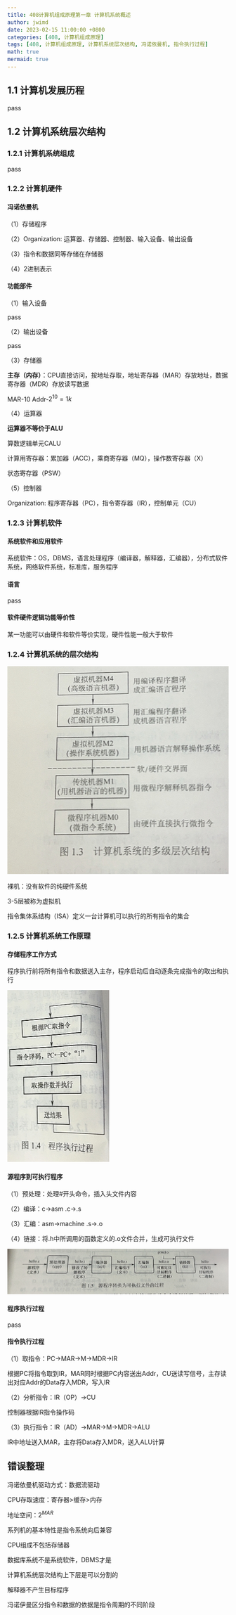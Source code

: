```yaml
---
title: 408计算机组成原理第一章 计算机系统概述
author: jwimd
date: 2023-02-15 11:00:00 +0800
categories: [408, 计算机组成原理]
tags: [408, 计算机组成原理, 计算机系统层次结构, 冯诺依曼机, 指令执行过程]
math: true
mermaid: true
---
```


## 1.1 计算机发展历程

pass

## 1.2 计算机系统层次结构

### 1.2.1 计算机系统组成

pass

### 1.2.2 计算机硬件

####  冯诺依曼机

（1）存储程序

（2）Organization: 运算器、存储器、控制器、输入设备、输出设备

（3）指令和数据同等存储在存储器

（4）2进制表示

#### 功能部件

（1）输入设备

pass

（2）输出设备

pass

（3）存储器

**主存（内存）**：CPU直接访问，按地址存取，地址寄存器（MAR）存放地址，数据寄存器（MDR）存放读写数据

MAR-10 Addr-$2^{10}=1k$ 

（4）运算器

**运算器不等价于ALU**

算数逻辑单元CALU

计算用寄存器：累加器（ACC），乘商寄存器（MQ），操作数寄存器（X）

状态寄存器（PSW）

（5）控制器

Organization: 程序寄存器（PC），指令寄存器（IR），控制单元（CU）

### 1.2.3 计算机软件

#### 系统软件和应用软件

系统软件：OS，DBMS，语言处理程序（编译器，解释器，汇编器），分布式软件系统，网络软件系统，标准库，服务程序

#### 语言

pass

#### 软件硬件逻辑功能等价性

某一功能可以由硬件和软件等价实现，硬件性能一般大于软件

### 1.2.4 计算机系统的层次结构

![](../assets/img/pictures/2023-05-07-408计算机组成原理第一章_计算机系统概述/0.png)

裸机：没有软件的纯硬件系统

3-5层被称为虚拟机

指令集体系结构（ISA）定义一台计算机可以执行的所有指令的集合

### 1.2.5 计算机系统工作原理

#### 存储程序工作方式

程序执行前将所有指令和数据送入主存，程序启动后自动逐条完成指令的取出和执行

![](../assets/img/pictures/2023-05-07-408计算机组成原理第一章_计算机系统概述/1.png)

#### 源程序到可执行程序

（1）预处理：处理#开头命令，插入头文件内容

（2）编译：c->asm .c->.s

（3）汇编：asm->machine .s->.o

（4）链接：将.h中所调用的函数定义的.o文件合并，生成可执行文件

![](../assets/img/pictures/2023-05-07-408计算机组成原理第一章_计算机系统概述/2.png)

#### 程序执行过程

pass

#### 指令执行过程

（1）取指令：PC->MAR->M->MDR->IR

根据PC将指令取到IR，MAR同时根据PC内容送出Addr，CU送读写信号，主存读出对应Addr的Data存入MDR，写入IR

（2）分析指令：IR（OP）->CU

控制器根据IR指令操作码

（3）执行指令：IR（AD）->MAR->M->MDR->ALU

IR中地址送入MAR，主存将Data存入MDR，送入ALU计算

## 错误整理

冯诺依曼机驱动方式：数据流驱动

CPU存取速度：寄存器>缓存>内存

地址空间：$2^{MAR}$

系列机的基本特性是指令系统向后兼容

CPU组成不包括存储器

数据库系统不是系统软件，DBMS才是

计算机系统层次结构上下层是可以分割的

解释器不产生目标程序

冯诺伊曼区分指令和数据的依据是指令周期的不同阶段